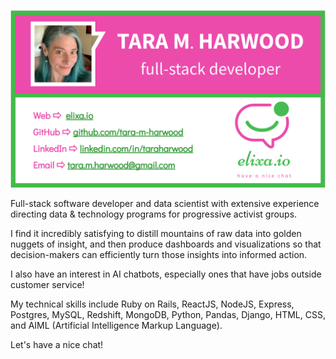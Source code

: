 ![Tara M. Harwood, full-stack developer, tara.m.harwood@gmail.com](https://github.com/tara-m-harwood/elixa-duxworth-frontend/blob/main/public/contact%20slide.png)


Full-stack software developer and data scientist with extensive experience directing data & technology programs for progressive activist groups.

I find it incredibly satisfying to distill mountains of raw data into golden nuggets of insight, and then produce dashboards and visualizations so that decision-makers can efficiently turn those insights into informed action.  

I also have an interest in AI chatbots, especially ones that have jobs outside customer service!

My technical skills include Ruby on Rails, ReactJS, NodeJS, Express, Postgres, MySQL, Redshift, MongoDB, Python, Pandas, Django, HTML, CSS, and AIML (Artificial Intelligence Markup Language).

Let's have a nice chat!
